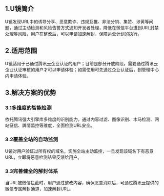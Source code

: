 ## 1.U镜简介
U镜发现URL中的诱导分享、恶意欺诈、违规互推、非法分销、集赞、涉黄等问题，通过主动检测和风险告警方式通知开发者处理，降低在微信平台遭到URL封禁处理等风险，用户在整改后，可以申请加速解封，保障运营计划的执行。

## 2.适用范围
U镜适用于已通过腾讯云企业认证的用户；目前是部分开放阶段，需要通过腾讯云企业认证审核的用户才可以申请体验；如需使用可先通过企业认证后，到管理中心内申请体验。

## 3.解决方案的优势
### 3.1多维度的智能检测
依托腾讯强大引擎库多维度的识别能力，通过内容过滤、图像识别、木马检测、网站征信、舆情监控等维度，全面检测URL安全。
### 3.2覆盖全站的自动监测
U镜对用户验证过所有权的域名，实施全站主动监控，一旦发现该域名下有恶意URL，立即将恶意检测结果反馈给用户。
### 3.3完善健全的解封体系
当URL被微信拦截时，用户通过整改内容，确保恶意消除后，可通过腾讯云提供的微信专属解封通道，加速解封URL。
